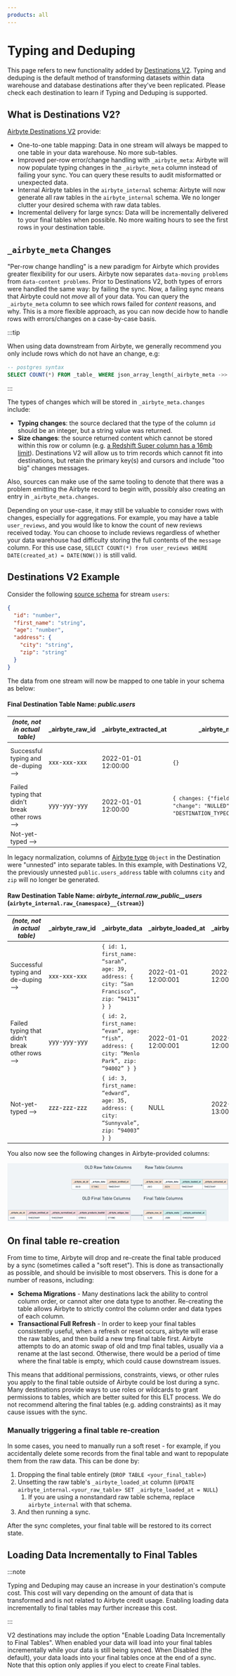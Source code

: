 ```yaml
---
products: all
---
```


# Typing and Deduping

This page refers to new functionality added by
[Destinations V2](/release_notes/upgrading_to_destinations_v2/). Typing and deduping is the default
method of transforming datasets within data warehouse and database destinations after they've been
replicated. Please check each destination to learn if Typing and Deduping is supported.

## What is Destinations V2?

[Airbyte Destinations V2](/release_notes/upgrading_to_destinations_v2) provide:

- One-to-one table mapping: Data in one stream will always be mapped to one table in your data
  warehouse. No more sub-tables.
- Improved per-row error/change handling with `_airbyte_meta`: Airbyte will now populate typing changes in
  the `_airbyte_meta` column instead of failing your sync. You can query these results to audit
  misformatted or unexpected data.
- Internal Airbyte tables in the `airbyte_internal` schema: Airbyte will now generate all raw tables
  in the `airbyte_internal` schema. We no longer clutter your desired schema with raw data tables.
- Incremental delivery for large syncs: Data will be incrementally delivered to your final tables
  when possible. No more waiting hours to see the first rows in your destination table.

## `_airbyte_meta` Changes

"Per-row change handling" is a new paradigm for Airbyte which provides greater flexibility for our
users. Airbyte now separates `data-moving problems` from `data-content problems`. Prior to
Destinations V2, both types of errors were handled the same way: by failing the sync. Now, a failing
sync means that Airbyte could not _move_ all of your data. You can query the `_airbyte_meta` column
to see which rows failed for _content_ reasons, and why. This is a more flexible approach, as you
can now decide how to handle rows with errors/changes on a case-by-case basis.

:::tip

When using data downstream from Airbyte, we generally recommend you only include rows which do not
have an change, e.g:

```sql
-- postgres syntax
SELECT COUNT(*) FROM _table_ WHERE json_array_length(_airbyte_meta ->> changes) = 0
```

:::

The types of changes which will be stored in `_airbyte_meta.changes` include:

- **Typing changes**: the source declared that the type of the column `id` should be an integer, but
  a string value was returned.
- **Size changes**: the source returned content which cannot be stored within this
  row or column (e.g.
  [a Redshift Super column has a 16mb limit](https://docs.aws.amazon.com/redshift/latest/dg/limitations-super.html)).
  Destinations V2 will allow us to trim records which cannot fit into destinations, but retain the
  primary key(s) and cursors and include "too big" changes messages.

Also, sources can make use of the same tooling to denote that there was a problem emitting the Airbyte record to begin with, 
possibly also creating an entry in `_airbyte_meta.changes`.

Depending on your use-case, it may still be valuable to consider rows with changes, especially for
aggregations. For example, you may have a table `user_reviews`, and you would like to know the count
of new reviews received today. You can choose to include reviews regardless of whether your data
warehouse had difficulty storing the full contents of the `message` column. For this use case,
`SELECT COUNT(*) from user_reviews WHERE DATE(created_at) = DATE(NOW())` is still valid.

## Destinations V2 Example

Consider the following [source schema](/integrations/sources/faker) for stream `users`:

```json
{
  "id": "number",
  "first_name": "string",
  "age": "number",
  "address": {
    "city": "string",
    "zip": "string"
  }
}
```

The data from one stream will now be mapped to one table in your schema as below:

#### Final Destination Table Name: _public.users_

| _(note, not in actual table)_                | \_airbyte_raw_id | \_airbyte_extracted_at | \_airbyte_meta                                                 | id  | first_name | age  | address                                   |
| -------------------------------------------- | ---------------- | ---------------------- | -------------------------------------------------------------- | --- | ---------- | ---- | ----------------------------------------- |
| Successful typing and de-duping ⟶            | xxx-xxx-xxx      | 2022-01-01 12:00:00    | `{}`                                                           | 1   | sarah      | 39   | `{ city: “San Francisco”, zip: “94131” }` |
| Failed typing that didn’t break other rows ⟶ | yyy-yyy-yyy      | 2022-01-01 12:00:00    | `{ changes: {"field": "age", "change": "NULLED", "reason": "DESTINATION_TYPECAST_ERROR"}}` | 2   | evan       | NULL | `{ city: “Menlo Park”, zip: “94002” }`    |
| Not-yet-typed ⟶                              |                  |                        |                                                                |     |            |      |                                           |

In legacy normalization, columns of
[Airbyte type](/understanding-airbyte/supported-data-types/#the-types) `Object` in the Destination
were "unnested" into separate tables. In this example, with Destinations V2, the previously unnested
`public.users_address` table with columns `city` and `zip` will no longer be generated.

#### Raw Destination Table Name: _airbyte_internal.raw_public\_\_users_ (`airbyte_internal.raw_{namespace}__{stream}`)

| _(note, not in actual table)_                | \_airbyte_raw_id | \_airbyte_data﻿                                                                             | \_airbyte_loaded_at  | \_airbyte_extracted_at |
| -------------------------------------------- | ---------------- | ------------------------------------------------------------------------------------------- | -------------------- | ---------------------- |
| Successful typing and de-duping ⟶            | xxx-xxx-xxx      | `{ id: 1, first_name: “sarah”, age: 39, address: { city: “San Francisco”, zip: “94131” } }` | 2022-01-01 12:00:001 | 2022-01-01 12:00:00﻿   |
| Failed typing that didn’t break other rows ⟶ | yyy-yyy-yyy      | `{ id: 2, first_name: “evan”, age: “fish”, address: { city: “Menlo Park”, zip: “94002” } }` | 2022-01-01 12:00:001 | 2022-01-01 12:00:00﻿   |
| Not-yet-typed ⟶                              | zzz-zzz-zzz      | `{ id: 3, first_name: “edward”, age: 35, address: { city: “Sunnyvale”, zip: “94003” } }`    | NULL                 | 2022-01-01 13:00:00﻿   |

You also now see the following changes in Airbyte-provided columns:

![Airbyte Destinations V2 Column Changes](../../release_notes/assets/updated_table_columns.png)

## On final table re-creation

From time to time, Airbyte will drop and re-create the final table produced by a sync (sometimes
called a "soft reset"). This is done as transactionally as possible, and should be invisible to most
observers. This is done for a number of reasons, including:

- **Schema Migrations** - Many destinations lack the ability to control column order, or cannot
  alter one data type to another. Re-creating the table allows Airbyte to strictly control the
  column order and data types of each column.
- **Transactional Full Refresh** - In order to keep your final tables consistently useful, when a
  refresh or reset occurs, airbyte will erase the raw tables, and then build a new tmp final table
  first. Airbyte attempts to do an atomic swap of old and tmp final tables, usually via a
  rename at the last second. Otherwise, there would be a period of time where the final table is empty, which could
  cause downstream issues.

This means that additional permissions, constraints, views, or other rules you apply to the final
table outside of Airbyte could be lost during a sync. Many destinations provide ways to use roles or
wildcards to grant permissions to tables, which are better suited for this ELT process. We do not
recommend altering the final tables (e.g. adding constraints) as it may cause issues with the sync.

### Manually triggering a final table re-creation

In some cases, you need to manually run a soft reset - for example, if you accidentally delete some
records from the final table and want to repopulate them from the raw data. This can be done by:

1. Dropping the final table entirely (`DROP TABLE <your_final_table>`)
1. Unsetting the raw table's `_airbyte_loaded_at` column
   (`UPDATE airbyte_internal.<your_raw_table> SET _airbyte_loaded_at = NULL`)
   1. If you are using a nonstandard raw table schema, replace `airbyte_internal` with that schema.
1. And then running a sync.

After the sync completes, your final table will be restored to its correct state.

## Loading Data Incrementally to Final Tables

:::note

Typing and Deduping may cause an increase in your destination's compute cost. This cost will vary
depending on the amount of data that is transformed and is not related to Airbyte credit usage.
Enabling loading data incrementally to final tables may further increase this cost.

:::

V2 destinations may include the option "Enable Loading Data Incrementally to Final Tables". When
enabled your data will load into your final tables incrementally while your data is still being
synced. When Disabled (the default), your data loads into your final tables once at the end of a
sync. Note that this option only applies if you elect to create Final tables.
